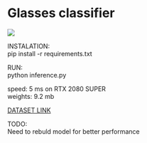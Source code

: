 # Glasses classifier
![](media/glasses.gif) 

INSTALATION:  
pip install -r requirements.txt  

RUN:  
python inference.py  

speed: 5 ms on RTX 2080 SUPER  
weights: 9.2 mb  

[DATASET LINK](https://drive.google.com/drive/folders/1gYfFkoQu8brKZpO-OsOVl20akeQBrNIE?usp=sharing)

TODO:  
Need to rebuld model for better performance
